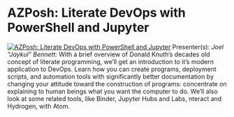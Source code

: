 ﻿# AZPosh: Literate DevOps with PowerShell and Jupyter

[![AZPosh: Literate DevOps with PowerShell and Jupyter](https://i1.ytimg.com/vi/XssVyyLV9tg/hqdefault.jpg "AZPosh: Literate DevOps with PowerShell and Jupyter")](https://www.youtube.com/watch?v=XssVyyLV9tg)
Presenter(s): *Joel “Jaykul” Bennett:* 
With a brief overview of Donald Knuth’s decades old concept of literate programming, we’ll get an introduction to it’s modern application to DevOps. Learn how you can create programs, deployment scripts, and automation tools with significantly better documentation by changing your attitude toward the construction of programs: concentrate on explaining to human beings what you want the computer to do. We’ll also look at some related tools, like Binder, Jupyter Hubs and Labs, nteract and Hydrogen, with Atom.


